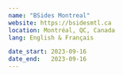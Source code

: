 ```yaml
---
name: "BSides Montreal"
website: https://bsidesmtl.ca
location: Montréal, QC, Canada
lang: English & Français

date_start: 2023-09-16
date_end:   2023-09-16
---
```


